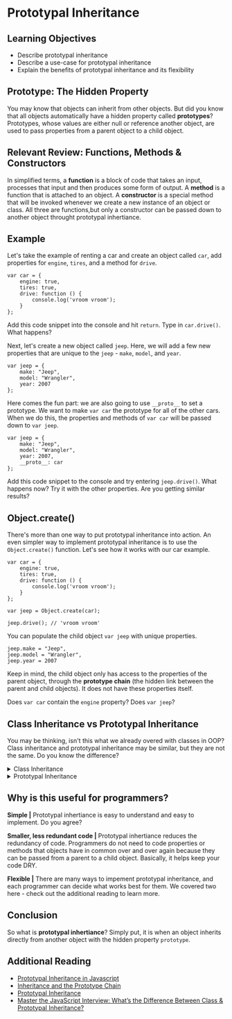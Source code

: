 # Prototypal Inheritance

## Learning Objectives

* Describe prototypal inheritance
* Describe a use-case for prototypal inheritance
* Explain the benefits of prototypal inheritance and its flexibility

## Prototype: The Hidden Property

You may know that objects can inherit from other objects. But did you know that all objects automatically have a hidden property called **prototypes**? Prototypes, whose values are either null or reference another object, are used to pass properties from a parent object to a child object.

## Relevant Review: Functions, Methods & Constructors

In simplified terms, a **function** is a block of code that takes an input, processes that input and then produces some form of output. A **method** is a function that is attached to an object. A **constructor** is a special method that will be invoked whenever we create a new instance of an object or class. All three are functions,but only a constructor can be passed down to another object throught prototypal inhertiance.

## Example

Let's take the example of renting a car and create an object called `car`, add properties for `engine`, `tires`, and a method for `drive`.

```
var car = {
    engine: true,
    tires: true,
    drive: function () {
        console.log('vroom vroom');
    }
};
```
Add this code snippet into the console and hit `return`. Type in `car.drive()`. What happens?

Next, let's create a new object called `jeep`. Here, we will add a few new properties that are unique to the `jeep` - `make`, `model`, and `year`.
```
var jeep = {
    make: "Jeep",
    model: "Wrangler",
    year: 2007
};
```
Here comes the fun part: we are also going to use `__proto__` to set a prototype. We want to make `var car` the prototype for all of the other cars. When we do this, the properties and methods of `var car` will be passed down to `var jeep`.
```
var jeep = {
    make: "Jeep",
    model: "Wrangler",
    year: 2007,
    __proto__: car
};
```
Add this code snippet to the console and try entering `jeep.drive()`. What happens now? Try it with the other properties. Are you getting similar results?

## Object.create()

There's more than one way to put prototypal inheritance into action. An even simpler way to implement prototypal inheritance is to use the `Object.create()` function. Let's see how it works with our car example.
```
var car = {
    engine: true,
    tires: true,
    drive: function () {
        console.log('vroom vroom');
    }
};

var jeep = Object.create(car);

jeep.drive(); // 'vroom vroom'
```
You can populate the child object `var jeep` with unique properties.
```
jeep.make = "Jeep",
jeep.model = "Wrangler",
jeep.year = 2007
```
Keep in mind, the child object only has access to the properties of the parent object, through the **prototype chain** (the hidden link between the parent and child objects). It does not have these properties itself. 

Does `var car` contain the `engine` property? Does `var jeep`?

## Class Inheritance vs Prototypal Inheritance

You may be thinking, isn't this what we already overed with classes in OOP? Class inheritance and prototypal inheritance may be similar, but they are not the same. Do you know the difference?

<details>
    <summary>Class Inheritance</summary>
A class is like a blueprint — an idea of the object to be created. Classes inherit from classes and create subclass relationships.
</details>

<details>
    <summary>Prototypal Inheritance</summary>
A prototype is a working object instance. Objects inherit directly from other objects.
</details>

## Why is this useful for programmers?

**Simple |**
Prototypal inhertiance is easy to understand and easy to implement. Do you agree?

**Smaller, less redundant code |**
Prototypal inhertiance reduces the redundancy of code. Programmers do not need to code properties or methods that objects have in common over and over again because they can be passed from a parent to a child object. Basically, it helps keep your code DRY.

**Flexible |**
There are many ways to impement prototypal inheritance, and each programmer can decide what works best for them. We covered two here - check out the additional reading to learn more.

## Conclusion

So what is **prototypal inhertiance**? Simply put, it is when an object inherits directly from another object with the hidden property `prototype`.

## Additional Reading

* [Prototypal Inheritance in Javascript](https://medium.com/@kevincennis/prototypal-inheritance-781bccc97edb)
* [Inheritance and the Prototype Chain](https://developer.mozilla.org/en-US/docs/Web/JavaScript/Inheritance_and_the_prototype_chain)
* [Prototypal Inheritance](https://developer.mozilla.org/en-US/docs/Web/JavaScript/Inheritance_and_the_prototype_chain)
* [Master the JavaScript Interview: What’s the Difference Between Class & Prototypal Inheritance?](https://medium.com/javascript-scene/master-the-javascript-interview-what-s-the-difference-between-class-prototypal-inheritance-e4cd0a7562e9)